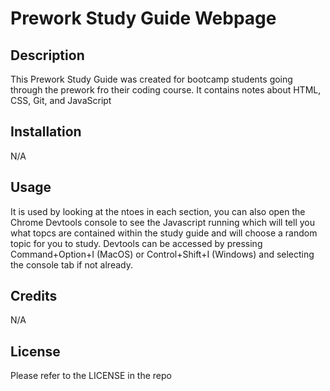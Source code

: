 # Prework Study Guide Webpage

## Description

This Prework Study Guide was created for bootcamp students going through the prework fro their coding course. It contains notes about HTML, CSS, Git, and JavaScript

## Installation

N/A

## Usage

It is used by looking at the ntoes in each section, you can also open the Chrome Devtools console to see the Javascript running which will tell you what topcs are contained within the study guide and will choose a random topic for you to study. Devtools can be accessed by pressing Command+Option+I (MacOS) or Control+Shift+I (Windows) and selecting the console tab if not already.

## Credits

N/A

## License

Please refer to the LICENSE in the repo
